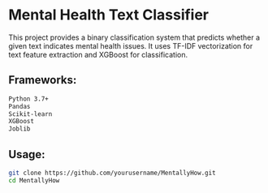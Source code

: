 # Mental Health Text Classifier
This project provides a binary classification system that predicts whether a given text indicates mental health issues. It uses TF-IDF vectorization for text feature extraction and XGBoost for classification.

## Frameworks:
```bash
Python 3.7+
Pandas
Scikit-learn
XGBoost
Joblib
```

## Usage:
```bash
git clone https://github.com/yourusername/MentallyHow.git
cd MentallyHow
```